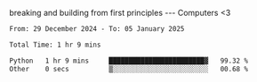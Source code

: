 breaking and building from first principles --- Computers <3

<!--START_SECTION:waka-->

```txt
From: 29 December 2024 - To: 05 January 2025

Total Time: 1 hr 9 mins

Python   1 hr 9 mins     ████████████████████████▓   99.32 %
Other    0 secs          ▒░░░░░░░░░░░░░░░░░░░░░░░░   00.68 %
```

<!--END_SECTION:waka-->
